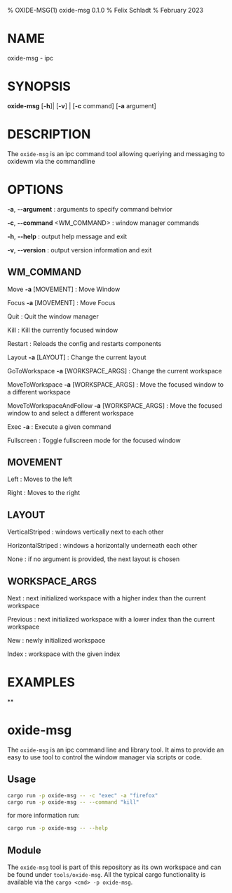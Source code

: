 % OXIDE-MSG(1) oxide-msg 0.1.0
% Felix Schladt
% February 2023

# NAME
oxide-msg - ipc

# SYNOPSIS
**oxide-msg** \[**-h**]| \[**-v**] | \[**-c** command] \[**-a** argument] 

# DESCRIPTION
The `oxide-msg` is an ipc command tool allowing queriying and messaging to oxidewm via the commandline

# OPTIONS
**-a**, **--argument** <ARGUMENT>
: arguments to specify command behvior

**-c**, **--command** <WM_COMMAND>
: window manager commands

**-h**, **--help**
: output help message and exit

**-v**, **--version**
: output version information and exit

## WM_COMMAND
Move **-a** [MOVEMENT]
: Move Window

Focus **-a** [MOVEMENT]
: Move Focus

Quit
: Quit the window manager

Kill
: Kill the currently focused window

Restart
: Reloads the config and restarts components

Layout **-a** [LAYOUT]
: Change the current layout

GoToWorkspace **-a** [WORKSPACE_ARGS]
: Change the current workspace

MoveToWorkspace **-a** [WORKSPACE_ARGS]
: Move the focused window to a different workspace

MoveToWorkspaceAndFollow **-a** [WORKSPACE_ARGS]
: Move the focused window to and select a different workspace

Exec **-a** <COMMAND>
: Execute a given command

Fullscreen
: Toggle fullscreen mode for the focused window

## MOVEMENT
Left
: Moves to the left

Right
: Moves to the right

## LAYOUT
VerticalStriped
: windows vertically next to each other

HorizontalStriped
: windows a horizontally underneath each other

None
: if no argument is provided, the next layout is chosen

## WORKSPACE_ARGS
Next
: next initialized workspace with a higher index than the current workspace

Previous
: next initialized workspace with a lower index than the current workspace

New
: newly initialized workspace

Index
: workspace with the given index

# EXAMPLES
**



# oxide-msg

The `oxide-msg` is an ipc command line and library tool. It aims to provide an easy to use tool to control the window manager via scripts or code.


## Usage

```sh
cargo run -p oxide-msg -- -c "exec" -a "firefox"
cargo run -p oxide-msg -- --command "kill"
```

for more information run:

```sh
cargo run -p oxide-msg -- --help
```

## Module

The `oxide-msg` tool is part of this repository as its own workspace and can be found under `tools/oxide-msg`.
All the typical cargo functionality is available via the `cargo <cmd> -p oxide-msg`.
